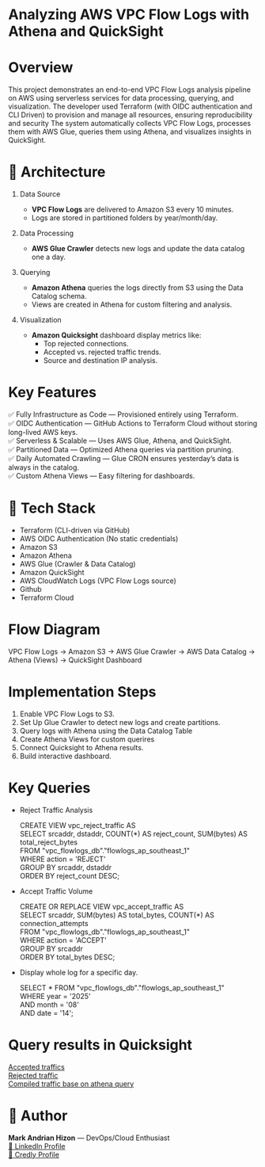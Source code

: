 # Analyzing AWS VPC Flow Logs with Athena and QuickSight


# Overview
  This project demonstrates an end-to-end VPC Flow Logs analysis pipeline on AWS using serverless services for data processing, querying, and visualization. The developer used Terraform (with OIDC authentication and CLI Driven) to provision and manage all resources, ensuring reproducibility and security The system automatically collects VPC Flow Logs, processes them with AWS Glue, queries them using Athena, and visualizes insights in QuickSight.


# 📐 Architecture
 1. Data Source
    - **VPC Flow Logs** are delivered to Amazon S3 every 10 minutes.
    - Logs are stored in partitioned folders by year/month/day.

 2. Data Processing
    - **AWS Glue Crawler** detects new logs and update the data catalog one a day.

 3. Querying
    - **Amazon Athena** queries the logs directly from S3 using the Data Catalog schema.
    - Views are created in Athena for custom filtering and analysis.

 4. Visualization
    - **Amazon Quicksight** dashboard display metrics like:
      - Top rejected connections.
      - Accepted vs. rejected traffic trends.
      - Source and destination IP analysis.


# Key Features
✅ Fully Infrastructure as Code — Provisioned entirely using Terraform. <br>
✅ OIDC Authentication — GitHub Actions to Terraform Cloud without storing long-lived AWS keys. <br>
✅ Serverless & Scalable — Uses AWS Glue, Athena, and QuickSight. <br>
✅ Partitioned Data — Optimized Athena queries via partition pruning. <br>
✅ Daily Automated Crawling — Glue CRON ensures yesterday’s data is always in the catalog. <br>
✅ Custom Athena Views — Easy filtering for dashboards.


# 🚀 Tech Stack
   - Terraform (CLI-driven via GitHub) 
   - AWS OIDC Authentication (No static credentials) 
   - Amazon S3 
   - Amazon Athena 
   - AWS Glue (Crawler & Data Catalog) 
   - Amazon QuickSight
   - AWS CloudWatch Logs (VPC Flow Logs source)
   - Github
   - Terraform Cloud


# Flow Diagram
   VPC Flow Logs 
      → Amazon S3 
         → AWS Glue Crawler 
            → AWS Data Catalog 
               → Athena (Views) 
                  → QuickSight Dashboard



# Implementation Steps
   1. Enable VPC Flow Logs to S3.
   2. Set Up Glue Crawler to detect new logs and create partitions.
   3. Query logs with Athena using the Data Catalog Table
   4. Create Athena Views for custom querires
   5. Connect Quicksight to Athena results.
   6. Build interactive dashboard.



# Key Queries
   - Reject Traffic Analysis

      CREATE VIEW vpc_reject_traffic AS <br>
      SELECT srcaddr, dstaddr, COUNT(*) AS reject_count, SUM(bytes) AS total_reject_bytes <br>
      FROM "vpc_flowlogs_db"."flowlogs_ap_southeast_1" <br>
      WHERE action = 'REJECT' <br>
      GROUP BY srcaddr, dstaddr <br>
      ORDER BY reject_count DESC; 

   - Accept Traffic Volume

      CREATE OR REPLACE VIEW vpc_accept_traffic AS <br>
      SELECT srcaddr, SUM(bytes) AS total_bytes, COUNT(*) AS connection_attempts <br>
      FROM "vpc_flowlogs_db"."flowlogs_ap_southeast_1" <br>
      WHERE action = 'ACCEPT' <br>
      GROUP BY srcaddr <br>
      ORDER BY total_bytes DESC;

   - Display whole log for a specific day.

      SELECT * FROM "vpc_flowlogs_db"."flowlogs_ap_southeast_1" <br>
      WHERE year = '2025' <br>
         AND month = '08' <br>
         AND date = '14';



# Query results in Quicksight
[ Accepted traffics ](./images/Quicksight_accepted_traffics.png) <br>
[ Rejected traffic ](./images/Quicksight_rejected_traffics.png) <br>
[ Compiled traffic base on athena query ](./images/Quicksight_custom_query.png)


# 👤 Author
 **Mark Andrian Hizon** — DevOps/Cloud Enthusiast <br>
[ 🔗 LinkedIn Profile ](https://www.linkedin.com/in/mark-andrian-hizon-9a215722a/) <br>
[ 🏅 Credly Profile   ](https://www.credly.com/users/mark-andrian-hizon.9ae74f49)